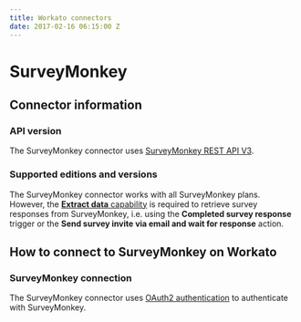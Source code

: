 ```yaml
---
title: Workato connectors
date: 2017-02-16 06:15:00 Z
---
```


# SurveyMonkey

## Connector information

### API version
The SurveyMonkey connector uses [SurveyMonkey REST API V3](https://developer.surveymonkey.com/api/v3/#getting-started).

### Supported editions and versions
The SurveyMonkey connector works with all SurveyMonkey plans. However, the [**Extract data** capability](https://www.surveymonkey.com/pricing/details/) is required to retrieve survey responses from SurveyMonkey, i.e. using the **Completed survey response** trigger or the **Send survey invite via email and wait for response** action.

## How to connect to SurveyMonkey on Workato

### SurveyMonkey connection
The SurveyMonkey connector uses [OAuth2 authentication](https://developer.surveymonkey.com/api/v3/#authentication) to authenticate with SurveyMonkey.